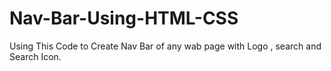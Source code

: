 # Nav-Bar-Using-HTML-CSS
Using This Code to Create Nav Bar of any wab page with Logo , search and Search Icon. 

